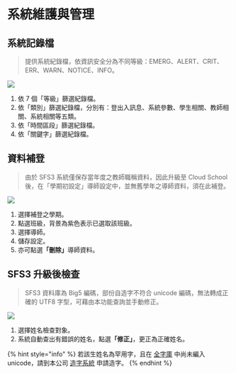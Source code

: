 # 系統維護與管理

## 系統記錄檔

> 提供系統紀錄檔，依資訊安全分為不同等級：EMERG、ALERT、CRIT、ERR、WARN、NOTICE、INFO。

![](../.gitbook/assets/system.png)

1. 依 7 個「等級」篩選紀錄檔。
2. 依「類別」篩選紀錄檔，分別有：登出入訊息、系統參數、學生相關、教師相關、系統相關等五類。
3. 依「時間區段」篩選紀錄檔。
4. 依「關鍵字」篩選紀錄檔。

## 資料補登

> 由於 SFS3 系統僅保存當年度之教師職稱資料，因此升級至 Cloud School 後，在「學期初設定」導師設定中，並無舊學年之導師資料，須在此補登。

![](../.gitbook/assets/system2.png)

1. 選擇補登之學期。
2. 點選班級，背景為紫色表示已選取該班級。
3. 選擇導師。
4. 儲存設定。
5. 亦可點&#x9078;**「刪除」**&#x5C0E;師資料。

## SFS3 升級後檢查

> SFS3 資料庫為 Big5 編碼，部份自造字不符合 unicode 編碼，無法轉成正確的 UTF8 字型，可藉由本功能查詢並手動修正。

![](../.gitbook/assets/system3.png)

1. 選擇姓名檢查對象。
2. 系統自動查出有錯誤的姓名，點&#x9078;**「修正」**，更正為正確姓名。

{% hint style="info" %}
若該生姓名為罕用字，且在 [全字庫](https://www.cns11643.gov.tw/) 中尚未編入 unicode，請到本公司 [造字系統](http://faq.cloudschool.tw/font-code) 申請造字。
{% endhint %}
